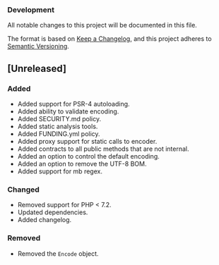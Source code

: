 ### Development

All notable changes to this project will be documented in this file.

The format is based on [Keep a Changelog](https://keepachangelog.com/en/1.0.0/),
and this project adheres to [Semantic Versioning](https://semver.org/spec/v2.0.0.html).

## [Unreleased]

### Added
- Added support for PSR-4 autoloading.
- Added ability to validate encoding.
- Added SECURITY.md policy.
- Added static analysis tools.
- Added FUNDING.yml policy.
- Added proxy support for static calls to encoder.
- Added contracts to all public methods that are not internal.
- Added an option to control the default encoding.
- Added an option to remove the UTF-8 BOM.
- Added support for mb regex.

### Changed
- Removed support for PHP < 7.2.
- Updated dependencies.
- Added changelog.

### Removed
- Removed the `Encode` object.